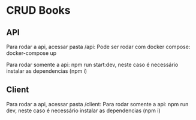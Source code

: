 # CRUD Books

## API
Para rodar a api, acessar pasta /api:
Pode ser rodar com docker compose: docker-compose up

Para rodar somente a api: npm run start:dev, neste caso é necessário instalar as dependencias (npm i)

## Client

Para rodar a api, acessar pasta /client:
Para rodar somente a api: npm run dev, neste caso é necessário instalar as dependencias (npm i)